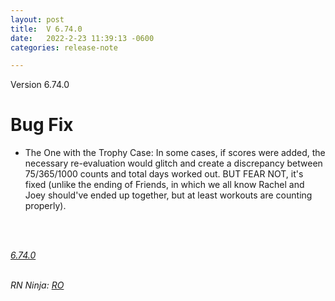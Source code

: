 ```yaml
---
layout: post
title:  V 6.74.0
date:   2022-2-23 11:39:13 -0600
categories: release-note

---
```

Version 6.74.0  

# Bug Fix
- The One with the Trophy Case: In some cases, if scores were added, the necessary re-evaluation would glitch and create a discrepancy between 75/365/1000 counts and total days worked out. BUT FEAR NOT, it's fixed (unlike the ending of Friends, in which we all know Rachel and Joey should've ended up together, but at least workouts are counting properly). 

<br/>




<br/>


*[6.74.0](https://github.com/streetparking/my-streetparking/releases/tag/v6.74.0)*
<br/>
<br/>

_RN Ninja: [RO](https://github.com/robyanna)_
 
 
 
